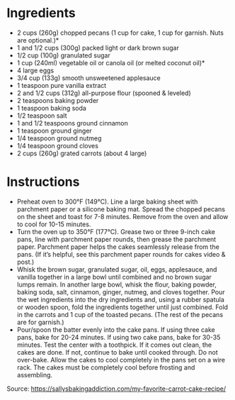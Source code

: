 # Ingredients
- 2 cups (260g) chopped pecans (1 cup for cake, 1 cup for garnish. Nuts are optional.)*
- 1 and 1/2 cups (300g) packed light or dark brown sugar
- 1/2 cup (100g) granulated sugar
- 1 cup (240ml) vegetable oil or canola oil (or melted coconut oil)*
- 4 large eggs
- 3/4 cup (133g) smooth unsweetened applesauce
- 1 teaspoon pure vanilla extract
- 2 and 1/2 cups (312g) all-purpose flour (spooned & leveled)
- 2 teaspoons baking powder
- 1 teaspoon baking soda
- 1/2 teaspoon salt
- 1 and 1/2 teaspoons ground cinnamon
- 1 teaspoon ground ginger
- 1/4 teaspoon ground nutmeg
- 1/4 teaspoon ground cloves
- 2 cups (260g) grated carrots (about 4 large)

# Instructions
- Preheat oven to 300°F (149°C). Line a large baking sheet with parchment paper or a silicone baking mat. Spread the chopped pecans on the sheet and toast for 7-8 minutes. Remove from the oven and allow to cool for 10-15 minutes.
- Turn the oven up to 350°F (177°C). Grease two or three 9-inch cake pans, line with parchment paper rounds, then grease the parchment paper. Parchment paper helps the cakes seamlessly release from the pans. (If it’s helpful, see this parchment paper rounds for cakes video & post.)
- Whisk the brown sugar, granulated sugar, oil, eggs, applesauce, and vanilla together in a large bowl until combined and no brown sugar lumps remain. In another large bowl, whisk the flour, baking powder, baking soda, salt, cinnamon, ginger, nutmeg, and cloves together. Pour the wet ingredients into the dry ingredients and, using a rubber spatula or wooden spoon, fold the ingredients together until just combined. Fold in the carrots and 1 cup of the toasted pecans. (The rest of the pecans are for garnish.)
- Pour/spoon the batter evenly into the cake pans. If using three cake pans, bake for 20-24 minutes. If using two cake pans, bake for 30-35 minutes. Test the center with a toothpick. If it comes out clean, the cakes are done. If not, continue to bake until cooked through. Do not over-bake. Allow the cakes to cool completely in the pans set on a wire rack. The cakes must be completely cool before frosting and assembling.

Source: https://sallysbakingaddiction.com/my-favorite-carrot-cake-recipe/
